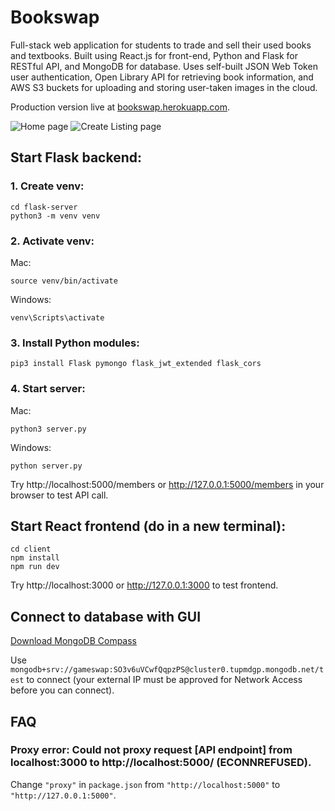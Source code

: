 # Bookswap

Full-stack web application for students to trade and sell their used books and textbooks. Built using React.js for front-end, Python and Flask for RESTful API, and MongoDB for database. Uses self-built JSON Web Token user authentication, Open Library API for retrieving book information, and AWS S3 buckets for uploading and storing user-taken images in the cloud.

Production version live at [bookswap.herokuapp.com](https://bookswap.herokuapp.com).

![Home page](https://user-images.githubusercontent.com/26501999/230237838-bdd4adf4-82a8-4d37-8d22-5a4925dcff8e.png)
![Create Listing page](https://user-images.githubusercontent.com/26501999/230237852-2e999813-71e3-4668-a360-f2644b2e28c3.png)

## Start Flask backend:
### 1. Create venv:
```
cd flask-server
python3 -m venv venv
```
### 2. Activate venv:
Mac:
```
source venv/bin/activate
```
Windows:
```
venv\Scripts\activate
```

### 3. Install Python modules:
```
pip3 install Flask pymongo flask_jwt_extended flask_cors
```
### 4. Start server:
Mac:
```
python3 server.py
```
Windows:
```
python server.py
```

Try http://localhost:5000/members or http://127.0.0.1:5000/members in your browser to test API call.

## Start React frontend (do in a new terminal):
```
cd client
npm install
npm run dev
```
Try http://localhost:3000 or http://127.0.0.1:3000 to test frontend.

## Connect to database with GUI
[Download MongoDB Compass](https://www.mongodb.com/try/download/compass)

Use `mongodb+srv://gameswap:SO3v6uVCwfQqpzPS@cluster0.tupmdgp.mongodb.net/test` to connect (your external IP must be approved for Network Access before you can connect).

## FAQ
### Proxy error: Could not proxy request [API endpoint] from localhost:3000 to http://localhost:5000/ (ECONNREFUSED).
Change `"proxy"` in `package.json` from `"http://localhost:5000"` to `"http://127.0.0.1:5000"`.
